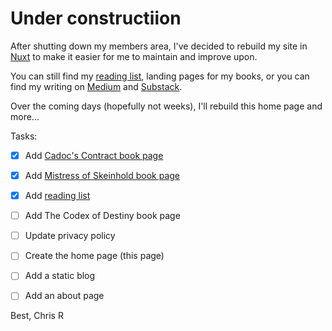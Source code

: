 # Under constructiion

After shutting down my members area, I've decided to rebuild my site in [Nuxt](https://nuxt.com) to make it easier for me to maintain and improve upon.

You can still find my [reading list](/reading), landing pages for my books, or you can find my writing on [Medium](https://medium.com/@chrisrosser) and [Substack](https://chrisrosser.substack.com/).

Over the coming days (hopefully not weeks), I'll rebuild this home page and more...

Tasks:

- [x] Add [Cadoc's Contract book page](/books/cadocs-contract)
- [x] Add [Mistress of Skeinhold book page](/books/mistress-of-skeinhold)
- [x] Add [reading list](/reading)
- [ ] Add The Codex of Destiny book page
- [ ] Update privacy policy
- [ ] Create the home page (this page)
- [ ] Add a static blog
- [ ] Add an about page


Best,
Chris R
